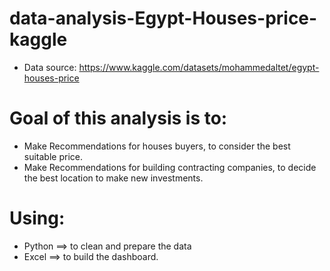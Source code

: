 # data-analysis-Egypt-Houses-price-kaggle
* Data source: https://www.kaggle.com/datasets/mohammedaltet/egypt-houses-price

# Goal of this analysis is to:
* Make Recommendations for houses buyers, to consider the best suitable price.
* Make Recommendations for building contracting companies, to decide the best location to make new investments.

# Using:
* Python ==> to clean and prepare the data
* Excel ==> to build the dashboard.
